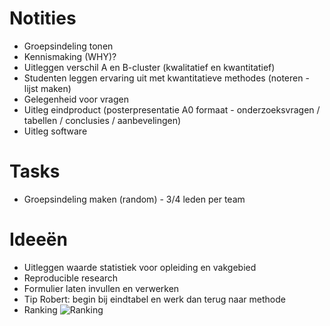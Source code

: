 # Notities
+ Groepsindeling tonen
+ Kennismaking (WHY)?
+ Uitleggen verschil A en B-cluster (kwalitatief en kwantitatief)
+ Studenten leggen ervaring uit met kwantitatieve methodes (noteren - lijst maken)
+ Gelegenheid voor vragen
+ Uitleg eindproduct (posterpresentatie A0 formaat - onderzoeksvragen / tabellen / conclusies / aanbevelingen)
+ Uitleg software



# Tasks
+ Groepsindeling maken (random) - 3/4 leden per team


# Ideeën
+ Uitleggen waarde statistiek voor opleiding en vakgebied
+ Reproducible research
+ Formulier laten invullen en verwerken
+ Tip Robert: begin bij eindtabel en werk dan terug naar methode
+ Ranking ![Ranking](https://i0.wp.com/r4stats.com/wp-content/uploads/2017/02/Fig-1a-IndeedJobs-2017.png) 
